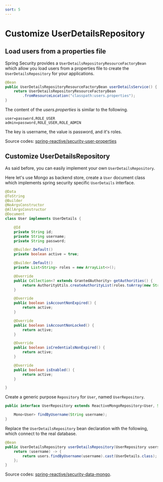 ```yaml
---
sort: 5
---
```


# Customize UserDetailsRepository



## Load users from a properties file

Spring Security provides a `UserDetailsRepositoryResourceFactoryBean` which allow you load users from a properties file to create the `UserDetailsRepository` for your applications.

```java
@Bean
public UserDetailsRepositoryResourceFactoryBean userDetailsService() {
	return UserDetailsRepositoryResourceFactoryBean
		.fromResourceLocation("classpath:users.properties");
}
```

The content of the *users.properties* is similar to the following.

```
user=password,ROLE_USER
admin=password,ROLE_USER,ROLE_ADMIN
```

The key is username, the value is password, and it's roles.

Source codes: [spring-reactive/security-user-properties]( https://github.com/jwkidd3/spring-reactive/tree/master/security-user-properties)

## Customize UserDetailsRepository

As said before, you can easily implement your own `UserDetailsRepository`.

Here let's use Mongo as backend store, create a `User` document class which implements spring security specific `UserDetails` interface.

```java
@Data
@ToString
@Builder
@NoArgsConstructor
@AllArgsConstructor
@Document
class User implements UserDetails {

    @Id
    private String id;
    private String username;
    private String password;

    @Builder.Default()
    private boolean active = true;

    @Builder.Default()
    private List<String> roles = new ArrayList<>();

    @Override
    public Collection<? extends GrantedAuthority> getAuthorities() {
        return AuthorityUtils.createAuthorityList(roles.toArray(new String[roles.size()]));
    }

    @Override
    public boolean isAccountNonExpired() {
        return active;
    }

    @Override
    public boolean isAccountNonLocked() {
        return active;
    }

    @Override
    public boolean isCredentialsNonExpired() {
        return active;
    }

    @Override
    public boolean isEnabled() {
        return active;
    }

}
```

Create a generic purpose `Repository` for `User`, named `UserRepository`.

```java
public interface UserRepository extends ReactiveMongoRepository<User, String> {

    Mono<User> findByUsername(String username);
}
```

Replace the `UserDetailsRepository` bean declaration with the following, which connect to the real database.

```java
@Bean
public UserDetailsRepository userDetailsRepository(UserRepository users) {
	return (username) -> {
		return users.findByUsername(username).cast(UserDetails.class);
	};
}
```

Source codes: [spring-reactive/security-data-mongo](https://github.com/jwkidd3/spring-reactive/tree/master/security-data-mongo).
